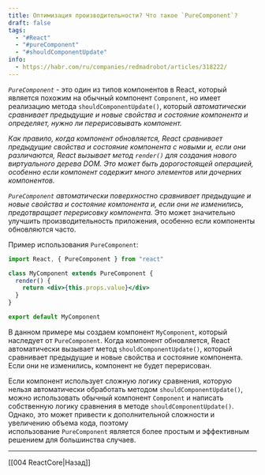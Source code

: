 ```yaml
---
title: Оптимизация производительности? Что такое `PureComponent`?
draft: false
tags:
  - "#React"
  - "#pureComponent"
  - "#shouldComponentUpdate"
info:
  - https://habr.com/ru/companies/redmadrobot/articles/318222/
---
```

*`PureComponent`* - это один из типов компонентов в React, который является похожим на обычный компонент `Component`, но имеет реализацию метода `shouldComponentUpdate()`, который _автоматически сравнивает предыдущие и новые свойства и состояние компонента и определяет, нужно ли перерисовывать компонент._

_Как правило, когда компонент обновляется, React сравнивает предыдущие свойства и состояние компонента с новыми и, если они различаются, React вызывает метод `render()` для создания нового виртуального дерева DOM. Это может быть дорогостоящей операцией, особенно если компонент содержит много элементов или дочерних компонентов._

_`PureComponent` автоматически поверхностно сравнивает предыдущие и новые свойства и состояние компонента и, если они не изменились, предотвращает перерисовку компонента._ Это может значительно улучшить производительность приложения, особенно если компоненты обновляются часто.

Пример использования `PureComponent`:

```jsx
import React, { PureComponent } from "react"

class MyComponent extends PureComponent {
  render() {
    return <div>{this.props.value}</div>
  }
}

export default MyComponent
```

В данном примере мы создаем компонент `MyComponent`, который наследует от `PureComponent`. Когда компонент обновляется, React автоматически вызывает метод `shouldComponentUpdate()`, который сравнивает предыдущие и новые свойства и состояние компонента. Если они не изменились, компонент не будет перерисован.

Если компонент использует сложную логику сравнения, которую нельзя автоматически обработать методом `shouldComponentUpdate()`, можно использовать обычный компонент `Component` и написать собственную логику сравнения в методе `shouldComponentUpdate()`. Однако, это может привести к дополнительной сложности и увеличению объема кода, поэтому использование `PureComponent` является более простым и эффективным решением для большинства случаев.

---

[[004 ReactCore|Назад]]
